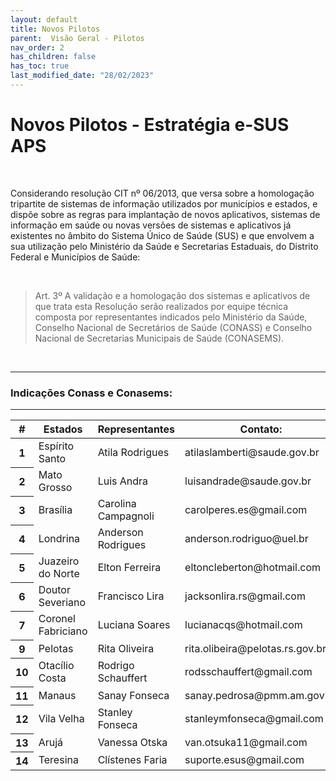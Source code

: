```yaml
---
layout: default
title: Novos Pilotos
parent:  Visão Geral - Pilotos
nav_order: 2
has_children: false
has_toc: true
last_modified_date: "28/02/2023"
---
```


<link rel="stylesheet" href="https://stackpath.bootstrapcdn.com/bootstrap/4.1.3/css/bootstrap.min.css" integrity="sha384-MCw98/SFnGE8fJT3GXwEOngsV7Zt27NXFoaoApmYm81iuXoPkFOJwJ8ERdknLPMO" crossorigin="anonymous">
<link rel="stylesheet" type="text/css" href="../estilos.css">

# Novos Pilotos - Estratégia e-SUS APS

<br>

Considerando resolução CIT nº 06/2013, que versa sobre a homologação tripartite de sistemas de informação utilizados por municípios e estados, e dispõe sobre as regras para implantação de novos aplicativos, sistemas de informação em saúde ou novas versões de sistemas e aplicativos já existentes no âmbito do Sistema Único de Saúde (SUS) e que envolvem a sua utilização pelo Ministério da Saúde e Secretarias Estaduais, do Distrito Federal e Municípios de Saúde:

<br>

>Art. 3º A validação e a homologação dos sistemas e aplicativos de que trata esta Resolução serão realizados por equipe técnica composta por representantes indicados pelo Ministério da Saúde, Conselho Nacional de Secretários de Saúde (CONASS) e Conselho Nacional de Secretarias Municipais de Saúde (CONASEMS).

<br>

<hr>

### **Indicações Conass e Conasems:**

<hr>

<table class="table">
  <thead class="thead-dark">
    <tr>
      <th scope="col">#</th>
      <th scope="col">Estados</th>
      <th scope="col">Representantes</th>
      <th scope="col">Contato:</th>      
    </tr>
  </thead>
  <tbody>
    <tr>
      <th scope="row">1</th>
      <td>Espírito Santo</td>
      <td>Atila Rodrigues</td>
      <td>atilaslamberti@saude.gov.br</td>      
    </tr>
    <tr>
      <th scope="row">2</th>
      <td>Mato Grosso</td>
      <td>Luis Andra</td>
      <td>luisandrade@saude.gov.br</td>      
    </tr>
    <tr>
      <th scope="row">3</th>
      <td>Brasília</td>
      <td>Carolina Campagnoli</td>
      <td>carolperes.es@gmail.com</td>      
    </tr>
    <tr>
      <th scope="row">4</th>
      <td>Londrina</td>
      <td>Anderson Rodrigues</td>
      <td>anderson.rodriguo@uel.br</td>      
    </tr>
    <tr>
      <th scope="row">5</th>
      <td>Juazeiro do Norte</td>
      <td>Elton Ferreira</td>
      <td>eltoncleberton@hotmail.com</td>      
    </tr>
    <tr>
      <th scope="row">6</th>
      <td>Doutor Severiano</td>
      <td>Francisco Lira</td>
      <td>jacksonlira.rs@gmail.com</td>      
    </tr>
    <tr>
      <th scope="row">7</th>
      <td>Coronel Fabriciano</td>
      <td>Luciana Soares</td>
      <td>lucianacqs@hotmail.com</td>      
    </tr>    
    <tr>
      <th scope="row">9</th>
      <td>Pelotas</td>
      <td>Rita Oliveira</td>
      <td>rita.olibeira@pelotas.rs.gov.br</td>      
    </tr>
     <tr>
      <th scope="row">10</th>
      <td>Otacílio Costa</td>
      <td>Rodrigo Schauffert</td>
      <td>rodsschauffert@gmail.com</td>      
    </tr>
     <tr>
      <th scope="row">11</th>
      <td>Manaus</td>
      <td>Sanay Fonseca</td>
      <td>sanay.pedrosa@pmm.am.gov.br</td>      
    </tr>
     <tr>
      <th scope="row">12</th>
      <td>Vila Velha</td>
      <td>Stanley Fonseca</td>
      <td>stanleymfonseca@gmail.com</td>      
    </tr>
     <tr>
      <th scope="row">13</th>
      <td>Arujá</td>
      <td>Vanessa Otska</td>
      <td>van.otsuka11@gmail.com</td>      
    </tr>
     <tr>
      <th scope="row">14</th>
      <td>Teresina</td>
      <td>Clístenes Faria</td>
      <td>suporte.esus@gmail.com</td>  
    </tr>
     
  </tbody>
</table>
